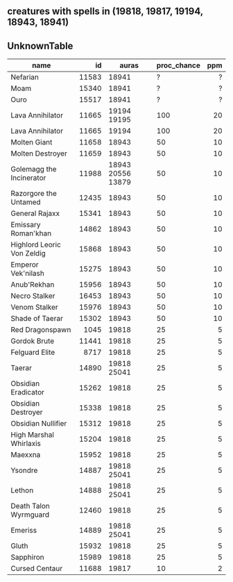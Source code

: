 
creatures with spells in (19818, 19817, 19194, 18943, 18941)
---
UnknownTable
---
| name | id | auras | proc_chance | ppm | 
| --- | ---: | --- | --- | ---: | 
| Nefarian | 11583 | 18941 | ? | ? | 
| Moam | 15340 | 18941 | ? | ? | 
| Ouro | 15517 | 18941 | ? | ? | 
| Lava Annihilator | 11665 | 19194 19195 | 100 | 20 | 
| Lava Annihilator | 11665 | 19194 | 100 | 20 | 
| Molten Giant | 11658 | 18943 | 50 | 10 | 
| Molten Destroyer | 11659 | 18943 | 50 | 10 | 
| Golemagg the Incinerator | 11988 | 18943 20556 13879 | 50 | 10 | 
| Razorgore the Untamed | 12435 | 18943 | 50 | 10 | 
| General Rajaxx | 15341 | 18943 | 50 | 10 | 
| Emissary Roman'khan | 14862 | 18943 | 50 | 10 | 
| Highlord Leoric Von Zeldig | 15868 | 18943 | 50 | 10 | 
| Emperor Vek'nilash | 15275 | 18943 | 50 | 10 | 
| Anub'Rekhan | 15956 | 18943 | 50 | 10 | 
| Necro Stalker | 16453 | 18943 | 50 | 10 | 
| Venom Stalker | 15976 | 18943 | 50 | 10 | 
| Shade of Taerar | 15302 | 18943 | 50 | 10 | 
| Red Dragonspawn | 1045 | 19818 | 25 | 5 | 
| Gordok Brute | 11441 | 19818 | 25 | 5 | 
| Felguard Elite | 8717 | 19818 | 25 | 5 | 
| Taerar | 14890 | 19818 25041 | 25 | 5 | 
| Obsidian Eradicator | 15262 | 19818 | 25 | 5 | 
| Obsidian Destroyer | 15338 | 19818 | 25 | 5 | 
| Obsidian Nullifier | 15312 | 19818 | 25 | 5 | 
| High Marshal Whirlaxis | 15204 | 19818 | 25 | 5 | 
| Maexxna | 15952 | 19818 | 25 | 5 | 
| Ysondre | 14887 | 19818 25041 | 25 | 5 | 
| Lethon | 14888 | 19818 25041 | 25 | 5 | 
| Death Talon Wyrmguard | 12460 | 19818 | 25 | 5 | 
| Emeriss | 14889 | 19818 25041 | 25 | 5 | 
| Gluth | 15932 | 19818 | 25 | 5 | 
| Sapphiron | 15989 | 19818 | 25 | 5 | 
| Cursed Centaur | 11688 | 19817 | 10 | 2 | 



